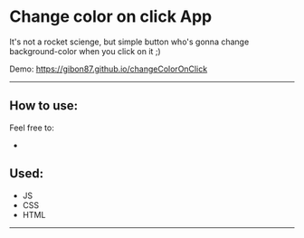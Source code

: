 <h1>Change color on click App</h1>
<p> It's not a rocket scienge, but simple button who's gonna change background-color when you click on it ;) </p>

Demo: https://gibon87.github.io/changeColorOnClick
      
<hr>

<h2>How to use: </h2>

Feel free to:
<ul>
  <li><just click on the button></li>
</ul>

<h2>Used:</h2>
<ul>
  <li>JS</li>
  <li>CSS</li>
  <li>HTML</li>
</ul>

<hr>

